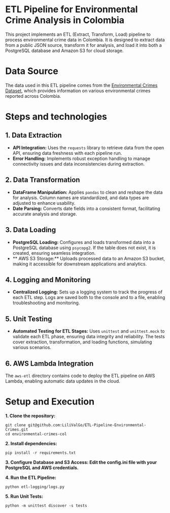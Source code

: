 # ETL Pipeline for Environmental Crime Analysis in Colombia
This project implements an ETL (Extract, Transform, Load) pipeline to process environmental crime data in Colombia. It is designed to extract data from a public JSON source, transform it for analysis, and load it into both a PostgreSQL database and Amazon S3 for cloud storage.

# Data Source
The data used in this ETL pipeline comes from the [Environmental Crimes Dataset](https://www.datos.gov.co/Seguridad-y-Defensa/DELITOS-CONTRA-EL-MEDIO-AMBIENTE/9zck-qfvc/about_data), which provides information on various environmental crimes reported across Colombia.

# Steps and technologies
## 1. Data Extraction
  * **API Integration:** Uses the ```requests``` library to retrieve data from the open API, ensuring data freshness with each pipeline run.
  * **Error Handling:** Implements robust exception handling to manage connectivity issues and data inconsistencies during extraction.

## 2. Data Transformation
  * **DataFrame Manipulation:** Applies ```pandas``` to clean and reshape the data for analysis. Column names are standardized, and data types are adjusted to enhance usability.
  * **Date Parsing:** Converts date fields into a consistent format, facilitating accurate analysis and storage.

## 3. Data Loading
  * **PostgreSQL Loading:** Configures and loads transformed data into a PostgreSQL database using ```psycopg2```. If the table does not exist, it is created, ensuring seamless integration.
  * ** AWS S3 Storage:** Uploads processed data to an Amazon S3 bucket, making it accessible for downstream applications and analytics.

## 4. Logging and Monitoring
  * **Centralized Logging:** Sets up a logging system to track the progress of each ETL step. Logs are saved both to the console and to a file, enabling troubleshooting and monitoring.

## 5. Unit Testing
  * **Automated Testing for ETL Stages:** Uses ```unittest``` and ```unittest.mock``` to validate each ETL phase, ensuring data integrity and reliability. The tests cover extraction, transformation, and loading functions, simulating various scenarios.

## 6. AWS Lambda Integration
The ```aws-etl``` directory contains code to deploy the ETL pipeline on AWS Lambda, enabling automatic data updates in the cloud.

# Setup and Execution
**1. Clone the repository:**
```
git clone git@github.com:LiliValGo/ETL-Pipeline-Environmental-Crimes.git
cd environmental-crimes-col
```
**2. Install dependencies:**

```pip install -r requirements.txt```

**3. Configure Database and S3 Access: Edit the config.ini file with your PostgreSQL and AWS credentials.**
   
**4. Run the ETL Pipeline:**
```
python etl-logging/logs.py
```
**5. Run Unit Tests:**
   
```python -m unittest discover -s tests```


